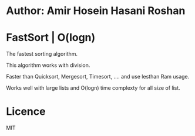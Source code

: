 # Author: Amir Hosein Hasani Roshan
# FastSort | O(logn)
The fastest sorting algorithm.

This algorithm works with division.

Faster than Quicksort, Mergesort, Timesort, .... and use lesthan Ram usage.

Works well with large lists and O(logn) time complexty for all size of list.

# Licence
MIT 

